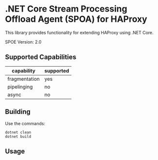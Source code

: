 # .NET Core Stream Processing Offload Agent (SPOA) for HAProxy

This library provides functionality for extending HAProxy using .NET Core.

SPOE Version: 2.0

## Supported Capabilities

| capability    | supported |
|---------------|-----------|
| fragmentation | yes       |
| pipelinging   | no        |
| async         | no        |

## Building

Use the commands:

```
dotnet clean
dotnet build
```

## Usage